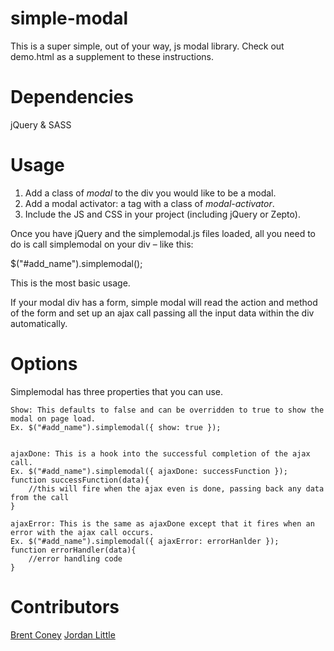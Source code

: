 simple-modal
============

This is a super simple, out of your way, js modal library. Check out demo.html as a supplement to these instructions.


Dependencies
============
jQuery & SASS


Usage
=====

1. Add a class of *modal* to the div you would like to be a modal.
2. Add a modal activator: a tag with a class of *modal-activator*.
3. Include the JS and CSS in your project (including jQuery or Zepto).
			
Once you have jQuery and the simplemodal.js files loaded, all you need to do is call simplemodal on your div – like this:

$("#add_name").simplemodal();

This is the most basic usage.
		
If your modal div has a form, simple modal will read the action and method of the form and set up an ajax call passing all the input data within the div automatically.
	
	
Options
=======

Simplemodal has three properties that you can use.


	Show: This defaults to false and can be overridden to true to show the modal on page load.
	Ex. $("#add_name").simplemodal({ show: true });


	ajaxDone: This is a hook into the successful completion of the ajax call.
	Ex. $("#add_name").simplemodal({ ajaxDone: successFunction });
	function successFunction(data){
		//this will fire when the ajax even is done, passing back any data from the call
	}

	ajaxError: This is the same as ajaxDone except that it fires when an error with the ajax call occurs.
	Ex. $("#add_name").simplemodal({ ajaxError: errorHanlder });
	function errorHandler(data){
		//error handling code
	}


Contributors
============
[Brent Coney](http://twitter.com/brentconey)
[Jordan Little](http://twitter.com/iamjordanlittle)